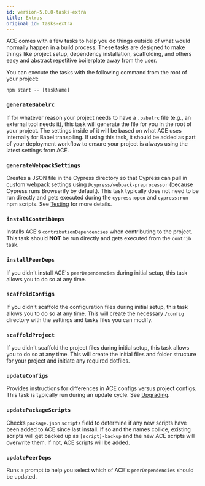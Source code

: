 ```yaml
---
id: version-5.0.0-tasks-extra
title: Extras
original_id: tasks-extra
---
```


ACE comes with a few tasks to help you do things outside of what would normally happen in a build process. These tasks are designed to make things like project setup, dependency installation, scaffolding, and others easy and abstract repetitive boilerplate away from the user.

You can execute the tasks with the following command from the root of your project:
```
npm start -- [taskName]
```
### `generateBabelrc`
If for whatever reason your project needs to have a `.babelrc` file (e.g., an external tool needs it), this task will generate the file for you in the root of your project. The settings inside of it will be based on what ACE uses internally for Babel transpiling. If using this task, it should be added as part of your deployment workflow to ensure your project is always using the latest settings from ACE.

### `generateWebpackSettings`
Creates a JSON file in the Cypress directory so that Cypress can pull in custom webpack settings using `@cypress/webpack-preprocessor` (because Cypress runs Browserify by default). This task typically does not need to be run directly and gets executed during the `cypress:open` and `cypress:run` npm scripts. See [Testing](tasks-testing) for more details.

### `installContribDeps`
Installs ACE's `contributionDependencies` when contributing to the project. This task should **NOT** be run directly and gets executed from the `contrib` task.

### `installPeerDeps`
If you didn't install ACE's `peerDependencies` during initial setup, this task allows you to do so at any time.

### `scaffoldConfigs`
If you didn't scaffold the configuration files during initial setup, this task allows you to do so at any time. This will create the necessary `/config` directory with the settings and tasks files you can modify.

### `scaffoldProject`
If you didn't scaffold the project files during initial setup, this task allows you to do so at any time. This will create the initial files and folder structure for your project and initiate any required dotfiles.

### `updateConfigs`
Provides instructions for differences in ACE configs versus project configs. This task is typically run during an update cycle. See [Upgrading](upgrading-home).

### `updatePackageScripts`
Checks `package.json` `scripts` field to determine if any new scripts have been added to ACE since last install. If so and the names collide, existing scripts will get backed up as `[script]-backup` and the new ACE scripts will overwrite them. If not, ACE scripts will be added.

### `updatePeerDeps`
Runs a prompt to help you select which of ACE's `peerDependencies` should be updated.

